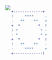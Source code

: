 
<img align="left"  src="https://github.com/user-attachments/assets/b55e9431-07e6-454e-be3c-b1ab8738c2c3" />

```DIFF
+-------------+
!     ****     -
-   **    **   +
+  *        *  !
! *          * -
- *          * +
+  *        *  !
!   **    **   -
-     ****     +
+-------------!
```

